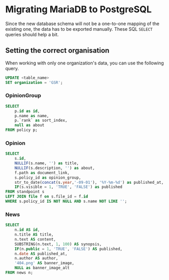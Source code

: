# Migrating MariaDB to PostgreSQL

Since the new database schema will not be a one-to-one mapping of the existing one, the data has to be exported manually. These SQL `SELECT` queries should help a bit.

## Setting the correct organisation

When working with only one organization's data, you can use the following query.

```sql
UPDATE <table_name>
SET organization = 'GSR';
```

### OpinionGroup

```sql
SELECT
    p.id as id,
    p.name as name,
    p.`rank` as sort_index,
    null as about
FROM policy p;
```

### Opinion

```sql
SELECT
    s.id,
    NULLIF(s.name, '') as title,
    NULLIF(s.description, '') as about,
    f.path as document_link,
    s.policy_id as opinion_group,
    str_to_date(concat(s.year,'-09-01'), '%Y-%m-%d') as published_at,
    IF(s.visible = 1, 'TRUE', 'FALSE') as published
FROM standpoint s
LEFT JOIN file f on s.file_id = f.id
WHERE s.policy_id IS NOT NULL AND s.name NOT LIKE '';
```


### News

```sql
SELECT
    n.id AS id,
    n.title AS title,
    n.text AS content,
    SUBSTRING(n.text, 1, 100) AS synopsis,
    IF(n.public = 1, 'TRUE', 'FALSE') AS published,
    n.date AS published_at,
    n.author AS author,
    '404.png' AS banner_image,
    NULL as banner_image_alt
FROM news n;
```